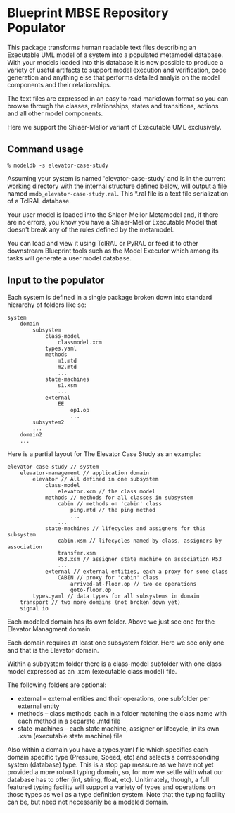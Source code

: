 # Blueprint MBSE Repository Populator

This package transforms human readable text files describing an Executable UML model of a system into
a populated metamodel database. With your models loaded into this database it is now possible to produce
a variety of useful artifacts to support model execution and verification, code generation and anything else
that performs detailed analyis on the model components and their relationships.

The text files are expressed in an easy to read markdown format so you can browse through the classes, relationships,
states and transitions, actions and all other model components.

Here we support the Shlaer-Mellor variant of Executable UML exclusively.

## Command usage

`% modeldb -s elevator-case-study`

Assuming your system is named 'elevator-case-study' and is in the current working directory with the internal structure defined below, will output a file named `mmdb_elevator-case-study.ral`. This *.ral file is a text file serialization of a TclRAL database.

Your user model is loaded into the Shlaer-Mellor Metamodel and, if there are no errors, you know you have a Shlaer-Mellor Executable Model that doesn't break any of the rules defined by the metamodel.

You can load and view it using TclRAL or PyRAL or feed it to other downstream Blueprint tools such as the
Model Executor which among its tasks will generate a user model database.


## Input to the populator

Each system is defined in a single package broken down into standard hierarchy of folders like so:

    system
        domain
            subsystem
                class-model
                    classmodel.xcm
                types.yaml
                methods
                    m1.mtd
                    m2.mtd
                    ...
                state-machines
                    s1.xsm
                    ...
                external
                    EE
                        op1.op
                        ...
            subsystem2
            ...
        domain2
        ...
   
Here is a partial layout for The Elevator Case Study as an example:


    elevator-case-study // system
        elevator-management // application domain
            elevator // All defined in one subsystem
                class-model
                    elevator.xcm // the class model
                methods // methods for all classes in subsystem
                    cabin // methods on 'cabin' class
                        ping.mtd // the ping method
                        ...
                    ...
                state-machines // lifecycles and assigners for this subsystem
                    cabin.xsm // lifecycles named by class, assigners by association
                    transfer.xsm
                    R53.xsm // assigner state machine on association R53
                    ...
                external // external entities, each a proxy for some class
                    CABIN // proxy for 'cabin' class
                        arrived-at-floor.op // two ee operations
                        goto-floor.op
            types.yaml // data types for all subsystems in domain
        transport // two more domains (not broken down yet)
        signal io

Each modeled domain has its own folder. Above we just see one for the Elevator Managment domain.

Each domain requires at least one subsystem folder. Here we see only one and that is the Elevator domain.

Within a subsystem folder there is a class-model subfolder with one class model expressed as an .xcm (executable class model) file.

The following folders are optional:

* external – external entities and their operations, one subfolder per external entity
* methods – class methods each in a folder matching the class name with each method in a separate .mtd file
* state-machines – each state machine, assigner or lifecycle, in its own .xsm (executable state machine) file

Also within a domain you have a types.yaml file which specifies each domain specific type (Pressure, Speed, etc) and selects
a corresponding system (database) type. This is a stop gap measure as we have not yet provided a more robust typing
domain, so, for now we settle with what our database has to offer (int, string, float, etc). Unltimately, though,
a full featured typing facility will support a variety of types and operations on those types as well as a type
definition system. Note that the typing facility can be, but need not necessarily be a modeled domain.